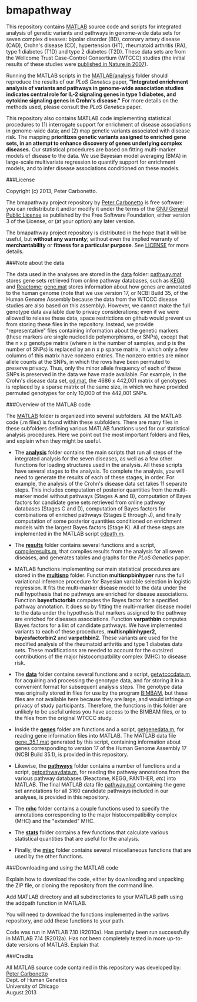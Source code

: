 bmapathway
==========

This repository contains [MATLAB](www.mathworks.com/products/matlab)
source code and scripts for integrated analysis of genetic variants
and pathways in genome-wide data sets for seven complex diseases:
bipolar disorder (BD), coronary artery disease (CAD), Crohn's disease
(CD), hypertension (HT), rheumatoid arthritis (RA), type 1 diabetes
(T1D) and type 2 diabetes (T2D). These data sets are from the Wellcome
Trust Case-Control Consortium (WTCCC) studies (the initial results of
these studies were
[published in Nature in 2007](http://dx.doi.org/10.1038/nature05911)).

Running the MATLAB scripts in the [MATLAB/analysis](MATLAB/analysis)
folder should reproduce the results of our *PLoS Genetics* paper,
**"Integrated enrichment analysis of variants and pathways in
genome-wide association studies indicates central role for IL-2
signaling genes in type 1 diabetes, and cytokine signaling genes in
Crohn's disease."** For more details on the methods used, please
consult the *PLoS Genetics* paper.

This repository also contains MATLAB code implementing statistical
procedures to (1) interrogate support for enrichment of disease
associations in genome-wide data; and (2) map genetic variants
associated with disease risk. The mapping **prioritizes genetic
variants assigned to enriched gene sets, in an attempt to enhance
discovery of genes underlying complex diseases.** Our statistical
procedures are based on fitting multi-marker models of disease to the
data. We use Bayesian model averaging (BMA) in large-scale
multivariate regression to quantify support for enrichment models, and
to infer disease associations conditioned on these models.

###License

Copyright (c) 2013, Peter Carbonetto.

The bmapathway project repository by
[Peter Carbonetto](http://github.com/pcarbo) is free software: you can
redistribute it and/or modify it under the terms of the
[GNU General Public License](http://www.gnu.org/licenses/gpl.html)
as published by the Free Software Foundation, either
version 3 of the License, or (at your option) any later version.

The bmapathway project repository is distributed in the hope that it
will be useful, but **without any warranty**; without even the implied
warranty of **merchantability** or **fitness for a particular
purpose**. See [LICENSE](LICENSE) for more details.

###Note about the data

The data used in the analyses are stored in the [data](data) folder:
[pathway.mat](data/pathway.mat) stores gene sets retrieved from online
pathway databases, such as [KEGG](http://www.genome.jp/kegg) and
[Reactome](http://www.reactome.org); [gene.mat](data/gene.mat) stores
information about how genes are annotated to the human genome (note
that we use version 17, or NCBI Build 35, of the Human Genome Assembly
because the data from the WTCCC disease studies are also based on this
assembly). However, we cannot make the full genotype data available
due to privacy considerations; even if we were allowed to release
these data, space restrictions on github would prevent us from storing
these files in the repository. Instead, we provide "representative"
files containing information about the genetic markers (these markers
are single nucleotide polymorphisms, or SNPs), except that the n x p
genotype matrix (where n is the number of samples, and p is the number
of SNPs) is replaced by an n x p sparse matrix, in which only a few
columns of this matrix have nonzero entries. The nonzero entries are
minor allele counts at the SNPs, in which the rows have been permuted
to preserve privacy. Thus, only the minor allele frequency of each of
these SNPs is preserved in the data we have made available. For
example, in the Crohn's disease data set, [cd.mat](data/cd.mat), the
4686 x 442,001 matrix of genotypes is replaced by a sparse matrix of
the same size, in which we have provided permuted genotypes for only
10,000 of the 442,001 SNPs.

###Overview of the MATLAB code

The [MATLAB](MATLAB) folder is organized into several subfolders. All
the MATLAB code (.m files) is found within these subfolders. There are
many files in these subfolders defining various MATLAB functions used
for our statistical analysis procedures. Here we point out the most
important folders and files, and explain when they might be useful.

+ The **[analysis](MATLAB/analysis)** folder contains the main scripts
  that run all steps of the integrated analysis for the seven
  diseases, as well as a few other functions for loading structures
  used in the analysis. All these scripts have several stages to the
  analysis. To complete the analysis, you will need to generate the
  results of each of these stages, in order. For example, the analysis
  of the Crohn's disease data set takes 11 separate steps. This
  includes computation of posterior quantities from the multi-marker
  model without pathways (Stages A and B), computation of Bayes
  factors for candidate gene sets retrieved from online pathway
  databases (Stages C and D), computation of Bayes factors for
  combinations of enriched pathways (Stages E through J), and finally
  computation of some posterior quantities conditioned on enrichment
  models with the largest Bayes factors (Stage K). All of these steps
  are implemented in the MATLAB script [cdpath.m](MATLAB/analysis/cdpath.m).

+ The **[results](MATLAB/results)** folder contains several functions
  and a script, [compileresults.m](MATLAB/results/compileresults.m),
  that compiles results from the analysis for all seven diseases, and
  generates tables and graphs for the *PLoS Genetics* paper.

+ MATLAB functions implementing our main statistical procedures are
  stored in the **[multisnp](MATLAB/multisnp)** folder. Function
  **multisnpbinhyper** runs the full variational inference procedure
  for Bayesian variable selection in logistic regression. It fits the
  multi-marker disease model to the data under the null hypothesis
  that no pathways are enriched for disease associations. Function
  **bayesfactorbin** computes the Bayes factor for a specified pathway
  annotation. It does so by fitting the multi-marker disease model to
  the data under the hypothesis that markers assigned to the pathway
  are enriched for diseases associations. Function **varpathbin**
  computes Bayes factors for a list of candidate pathways. We have
  implemented variants to each of these procedures,
  **multisnpbinhyper2**, **bayesfactorbin2** and
  **varpathbin2**. These variants are used for the modified analysis
  of the rheumatoid arthritis and type 1 diabetes data sets. These
  modifications are needed to account for the outsized contributions
  of the major histocompatbility complex (MHC) to disease risk.

+ The **[data](MATLAB/data)** folder contains several functions and a
  script, [getwtcccdata.m](MATLAB/data/getwtcccdata.m), for acquiring
  and processing the genotype data, and for storing it in a convenient
  format for subsequent analysis steps. The genotype data was
  originally stored in files for use by the program
  [BIMBAM](http://www.bcm.edu/cnrc/mcmcmc/index.cfm?pmid=18981), but
  these files are not available here because they are large, and would
  infringe on privacy of study participants. Therefore, the functions
  in this folder are unlikely to be useful unless you have access to
  the BIMBAM files, or to the files from the original WTCCC study.

+ Inside the **[genes](MATLAB/genes)** folder are functions and a
  script, [getgenedata.m](MATLAB/genes/getgenedata.m), for reading
  gene information files into MATLAB. The MATLAB data file
  [gene_35.1.mat](data/gene_35.1.mat) generated by this script,
  containing information about genes corresponding to version 17 of
  the Human Genome Assembly 17 (NCBI Build 35.1), is provided in this
  repository.

+ Likewise, the **[pathways](MATLAB/pathways)** folder contains a
  number of functions and a script,
  [getpathwaydata.m](MATLAB/pathways), for reading the pathway
  annotations from the various pathway databases (Reactome, KEGG,
  PANTHER, *etc*) into MATLAB. The final MATLAB data file
  [pathway.mat](data/pathway.mat) containing the gene set annotations
  for all 3160 candidate pathways included in our analyses, is
  provided in this repository.

+ The **[mhc](MATLAB/mhc)** folder contains a couple functions used to
  specify the annotations corresponding to the major
  histocompatibility complex (MHC) and the "extended" MHC.

+ The **[stats](MATLAB/stats)** folder contains a few functions that
  calculate various statistical quantities that are useful for the
  analysis.

+ Finally, the **[misc](MATLAB/misc)** folder contains several
  miscellaneous functions that are used by the other functions.

###Downloading and using the MATLAB code

Explain how to download the code, either by downloading and unpacking
the ZIP file, or cloning the repository from the command line.

Add MATLAB directory and all subdirectories to your MATLAB path using
the addpath function in MATLAB.

You will need to download the functions implemented in the varbvs
repository, and add these functions to your path.

Code was run in MATLAB 7.10 (R2010a). Has partially been run
successfully in MATLAB 7.14 (R2012a). Has not been completely tested
in more up-to-date versions of MATLAB. Explain that 

###Credits

All MATLAB source code contained in this repository was developed by:<br>
[Peter Carbonetto](http://www.cs.ubc.ca/spider/pcarbo)<br>
Dept. of Human Genetics<br>
University of Chicago<br>
August 2013
